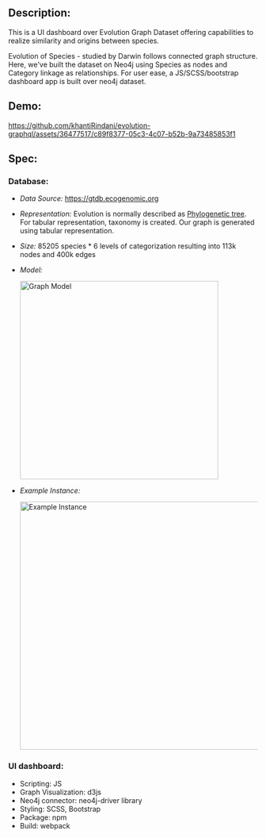 ## Description:

This is a UI dashboard over Evolution Graph Dataset offering capabilities to realize similarity and origins between species. 

Evolution of Species - studied by Darwin follows connected graph structure. Here, we've built the dataset on Neo4j using Species as nodes
and Category linkage as relationships. For user ease, a JS/SCSS/bootstrap dashboard app is built over neo4j dataset.

## Demo:

https://github.com/khantiRindani/evolution-graphql/assets/36477517/c89f8377-05c3-4c07-b52b-9a73485853f1


## Spec:

### Database:
- *Data Source:* https://gtdb.ecogenomic.org
- *Representation:* Evolution is normally described as [Phylogenetic tree](http://phylot.biobyte.de). For tabular representation, taxonomy is created.
Our graph is generated using tabular representation.
- *Size:* 85205 species * 6 levels of categorization resulting into 113k nodes and 400k edges
- *Model:*
  
  <img width="400" alt="Graph Model" src="https://github.com/khantiRindani/evolution-graphql/assets/36477517/f7024ea5-8ba0-449a-83ad-57d3eee0a4ba">
- *Example Instance:*
  
  <img width="500" alt="Example Instance" src="https://github.com/khantiRindani/evolution-graphql/assets/36477517/c99a00e5-712e-4ad5-b462-7896416862ef">


### UI dashboard:
- Scripting: JS
- Graph Visualization: d3js
- Neo4j connector: neo4j-driver library
- Styling: SCSS, Bootstrap
- Package: npm
- Build: webpack


